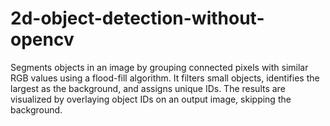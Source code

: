 # 2d-object-detection-without-opencv
Segments objects in an image by grouping connected pixels with similar RGB values using a flood-fill algorithm. It filters small objects, identifies the largest as the background, and assigns unique IDs. The results are visualized by overlaying object IDs on an output image, skipping the background.
